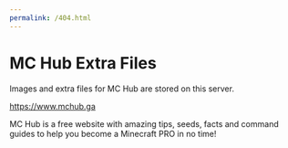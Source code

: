 ```yaml
---
permalink: /404.html
---
```


# MC Hub Extra Files

Images and extra files for MC Hub are stored on this server. 

https://www.mchub.ga 

MC Hub is a free website with amazing tips, seeds, facts and command guides to help you become a Minecraft PRO in no time!
